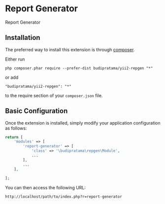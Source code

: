 Report Generator
================
Report Generator

Installation
------------

The preferred way to install this extension is through [composer](http://getcomposer.org/download/).

Either run

```
php composer.phar require --prefer-dist budipratama/yii2-repgen "*"
```

or add

```
"budipratama/yii2-repgen": "*"
```

to the require section of your `composer.json` file.



Basic Configuration
-------------------

Once the extension is installed, simply modify your application configuration as follows:

```php
return [
    'modules' => [
        'report-generator' => [
            'class' => '\budipratama\repgen\Module',
            ...
        ],
        ...
    ],
    
];


```
You can then access the following URL:

```
http://localhost/path/to/index.php?r=report-generator
